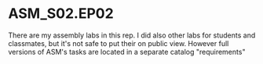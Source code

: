 # ASM_S02.EP02
There are my assembly labs in this rep. I did also other labs for students and classmates, but it's not safe to put their on public view. However full versions of ASM's tasks are located in a separate catalog "requirements"  
 
